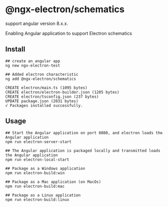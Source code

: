 # @ngx-electron/schematics

support angular version 8.x.x.

Enabling Angular application to support Electron schematics

## Install
```
## create an angular app
ng new ngx-electron-test

## Added electron characteristic
ng add @ngx-electron/schematics

```

```
CREATE electron/main.ts (1095 bytes)
CREATE electron/electron-builder.json (1205 bytes)
CREATE electron/tsconfig.json (237 bytes)
UPDATE package.json (2031 bytes)
√ Packages installed successfully.
```

## Usage

```
## Start the Angular application on port 8080, and electron loads the Angular application
npm run electron-server-start

## The Angular application is packaged locally and transmitted loads the Angular application
npm run electron-local-start

## Package as a Windows application
npm run electron-build:win

## Package as a Mac application (on MacOs)
npm run electron-build:mac

## Package as a Linux application
npm run electron-build:linux

```
